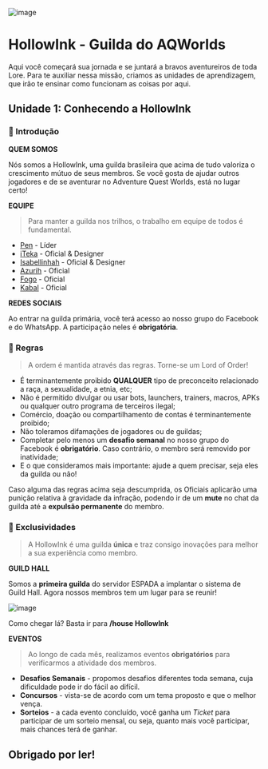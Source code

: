 
![image](https://i.imgur.com/zAnY9KC.jpg)
# HollowInk - Guilda do AQWorlds
Aqui você começará sua jornada e se juntará a bravos aventureiros de toda Lore. Para te auxiliar nessa missão, criamos as unidades de aprendizagem, que irão te ensinar como funcionam as coisas por aqui.

## Unidade 1: Conhecendo a HollowInk
### **🚩 Introdução**
 **QUEM SOMOS**

 Nós somos a HollowInk, uma guilda brasileira que acima de tudo valoriza o crescimento mútuo de seus membros. Se você gosta de ajudar outros jogadores e de se aventurar no Adventure Quest Worlds, está no lugar certo!
 
 **EQUIPE**

>  Para manter a guilda nos trilhos, o trabalho em equipe de todos é fundamental.

- [Pen](http://aq.com/char/Pen) - Líder
- [iTeka](http://aq.com/char/iTeka) - Oficial & Designer
- [Isabellinhah](http://aq.com/char/Isabellinhah) - Oficial & Designer
- [Azurih](http://aq.com/char/Azurih) - Oficial
- [Fogo](http://aq.com/char/Fogo) - Oficial
- [Kabal](http://aq.com/char/Kabal) - Oficial

**REDES SOCIAIS**

Ao entrar na guilda primária, você terá acesso ao nosso grupo do Facebook e do WhatsApp. A participação neles é **obrigatória**.

### **📜  Regras**
> A ordem é mantida através das regras. Torne-se um Lord of Order!
- É terminantemente proibido **QUALQUER** tipo de preconceito relacionado a raça, a sexualidade, a etnia, etc;
- Não é permitido divulgar ou usar bots, launchers, trainers, macros, APKs ou qualquer outro programa de terceiros ilegal;
- Comércio, doação ou compartilhamento de contas é terminantemente proibido;
- Não toleramos difamações de jogadores ou de guildas;
- Completar pelo menos um **desafio semanal** no nosso grupo do Facebook é **obrigatório**. Caso contrário, o membro será removido por inatividade;
- E o que consideramos mais importante: ajude a quem precisar, seja eles da guilda ou não!

Caso alguma das regras acima seja descumprida, os Oficiais aplicarão uma punição relativa à gravidade da infração, podendo ir de um **mute** no chat da guilda até a **expulsão permanente** do membro.

### **🚀  Exclusividades**

> A HollowInk é uma guilda **única** e traz consigo inovações para melhor a sua experiência como membro.

**GUILD HALL**

Somos a **primeira guilda** do servidor ESPADA a implantar o sistema de Guild Hall. Agora nossos membros tem um lugar para se reunir!

![image](https://user-images.githubusercontent.com/49551386/78179816-325a7100-7438-11ea-8a55-bebd343bbbc0.png)

Como chegar lá? Basta ir para **/house HollowInk**

**EVENTOS**

> Ao longo de cada mês, realizamos eventos **obrigatórios** para verificarmos a atividade dos membros.

- **Desafios Semanais** - propomos desafios diferentes toda semana, cuja dificuldade pode ir do fácil ao difícil. 
- **Concursos** - vista-se de acordo com um tema proposto e que o melhor vença.
- **Sorteios** - a cada evento concluído, você ganha um *Ticket* para participar de um sorteio mensal, ou seja, quanto mais você participar, mais chances terá de ganhar.

## Obrigado por ler!
